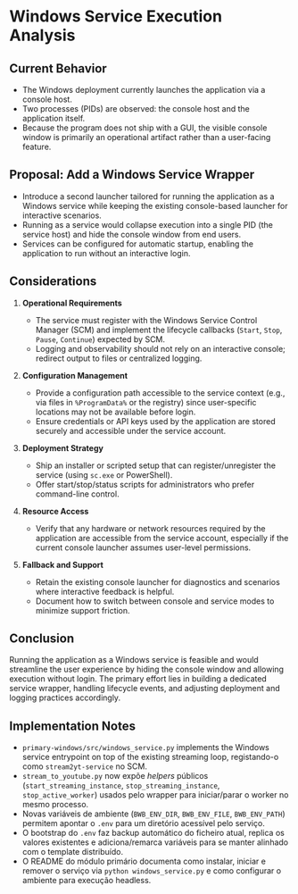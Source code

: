 # Windows Service Execution Analysis

## Current Behavior
- The Windows deployment currently launches the application via a console host.
- Two processes (PIDs) are observed: the console host and the application itself.
- Because the program does not ship with a GUI, the visible console window is primarily an operational artifact rather than a user-facing feature.

## Proposal: Add a Windows Service Wrapper
- Introduce a second launcher tailored for running the application as a Windows service while keeping the existing console-based launcher for interactive scenarios.
- Running as a service would collapse execution into a single PID (the service host) and hide the console window from end users.
- Services can be configured for automatic startup, enabling the application to run without an interactive login.

## Considerations
1. **Operational Requirements**
   - The service must register with the Windows Service Control Manager (SCM) and implement the lifecycle callbacks (`Start`, `Stop`, `Pause`, `Continue`) expected by SCM.
   - Logging and observability should not rely on an interactive console; redirect output to files or centralized logging.

2. **Configuration Management**
   - Provide a configuration path accessible to the service context (e.g., via files in `%ProgramData%` or the registry) since user-specific locations may not be available before login.
   - Ensure credentials or API keys used by the application are stored securely and accessible under the service account.

3. **Deployment Strategy**
   - Ship an installer or scripted setup that can register/unregister the service (using `sc.exe` or PowerShell).
   - Offer start/stop/status scripts for administrators who prefer command-line control.

4. **Resource Access**
   - Verify that any hardware or network resources required by the application are accessible from the service account, especially if the current console launcher assumes user-level permissions.

5. **Fallback and Support**
   - Retain the existing console launcher for diagnostics and scenarios where interactive feedback is helpful.
   - Document how to switch between console and service modes to minimize support friction.

## Conclusion
Running the application as a Windows service is feasible and would streamline the user experience by hiding the console window and allowing execution without login. The primary effort lies in building a dedicated service wrapper, handling lifecycle events, and adjusting deployment and logging practices accordingly.

## Implementation Notes
- `primary-windows/src/windows_service.py` implements the Windows service entrypoint on top of the existing streaming loop, registando-o como `stream2yt-service` no SCM.
- `stream_to_youtube.py` now expõe *helpers* públicos (`start_streaming_instance`, `stop_streaming_instance`, `stop_active_worker`) usados pelo wrapper para iniciar/parar o worker no mesmo processo.
- Novas variáveis de ambiente (`BWB_ENV_DIR`, `BWB_ENV_FILE`, `BWB_ENV_PATH`) permitem apontar o `.env` para um diretório acessível pelo serviço.
- O bootstrap do `.env` faz backup automático do ficheiro atual, replica os valores existentes e adiciona/remarca variáveis para se manter alinhado com o template distribuído.
- O README do módulo primário documenta como instalar, iniciar e remover o serviço via `python windows_service.py` e como configurar o ambiente para execução headless.
